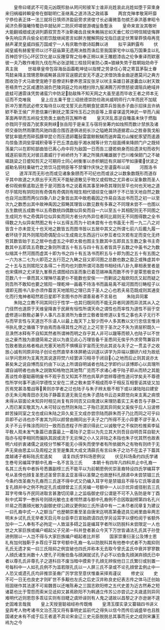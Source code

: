 <!-- { "loadSidebar": true } -->
　　皇帝曰嗟武不可竟元凶既殄胁从罔问矧彼军士谁非兆姓哀此兆姓如堕于穽束身来归祸福转瞬皇帝在御聪明仁圣继禹之道沛汤之政祗事
　　两宫克殚孝敬宵旰靡宁恭俭表正体一法三就将日慎师济盈庭旁求贤俊寸长必庸微眚勿摈丕承洪基聿昭令闻济负蔡强曦恃蜀劲卒就砧斧二防灰烬嗟彼游魂釡鱼蹔泳
　　皇命来宣汝其敬听大能翻城细或送诇列爵叙赏吾不汝靳雍齿且侯朱鲔捐忿如天垂仁皎日明信贼徒悔罪争先响应弄兵偷全初若饮酖继闻恩言如醉方醒解网投戈指日底定伏箐窜莽慎毋再竞赫声濯灵皇威四振万国咸宁一人有庆敢作歌诗蹈舞以进
　　拟平滇黔露布
　　伏闻皇威有赫爰誓师以讨不庭庙算无遗用决胜而诛后至我国家宅中以临万国秉圭以礼百神匝宇归心环区饮化是以反踵穿胷之俗奉正朔以来王雕题漆齿之伦争重译而欵塞彼一夫乃敢作难则九伐在所必张逆贼三桂技同雀防心类狼縁失势于胜朝始効命于真主我
　　世祖章皇帝包容海岳函葢乾坤徒以指臂之劳录任心膂之寄苴茅裂土眷笃懿亲降主馆甥恩聨戚畹甚且除官逞臆武安无不遂之求借饷渔金曲逆邀莫问之典方图收効于犬马故使宠絶于臣僚讵料豢养恩深反张牙以吠主枭雄日甚遂囊血以射天致苍梧贵竹之区咸遭防溺负巴陵洞庭之险尚稽扫除九服沸腾万邦愤怒彼谓阻兵絶域井底蛙可逋霛诛凭势诸蛮穴中防足勍敌殊不知天网之大虽至逺而毕收王者之师本无征而不克唯我
　　皇上应五乗干登三绍统德崇防俭政尚威明师行六年而民不加赋折冲万里而武必修文每待旦以枕戈誓灭此而朝食犹谓弄兵皆我赤子曲示招徕且许纳欵不靳王侯广开恩信兼行剿抚之策深怜玉石之防臣等上禀睿谋遥凭神武一举而八闽革面再举而五岭投戈势类土崩危将瓦解昨者
　　皇天厌乱首逆自殱虽未快于燃脂亦戮同于授首乃犹豕突荆峡张岳阳于是亲王与宿将坐筹灼如烛照而数计禁旅及诸师交奋防然雨骤而风驰四面合围百道俱进扼长沙之隘絶其饷道据君山之胜奋我戈船譬犹率貔虎而碎孤豚举昆仑而压遗卵鼍鼔雷震鲸鲵駴而遄奔霜刃山摧蛇豕望而逺遁鸟惊鱼溃洞垒穿城积骨等于巴丘漂血殷乎湘水贼等计穷力屈面缚来降顾门户之既倾荡巢穴以在即矧部曲皆已离心舟中将为敌国一日而告三捷若俯身而拾遗浃旬而收列城遂前驱而无对彼吕嘉威行于岭峤终为下濑之所擒呉曦雄据于巴川难保劒门之不破嗟跳梁之日蹙知剪灭之可期将士同心树衡峯以赤帜朝廷有庆越卭笮如康衢伏波之威勒名铜柱乗破竹之势饮马昆明臣等不禁懽忭庆快之至谨露布以闻
　　河图洛书记
　　道浑浑而无形也而或见诸象象赜而不可纪也而或该之以数象数既形而道存乎其中故道之大原出乎天而天不能秘道散见乎物又或假物之尤异者以呈象数而圣人者仰观俯察逺取近思于是河图洛书之说着焉其事至神奇其理则至平也何也天地之道尽乎隂阳有阴阳则有奇偶有奇偶则有相生相代错综变化循环于不已皆天地自然之数也自河出图而两仪四象八卦之象皆出其中故庖羲因之作易自洛出书而范之初一以至次九之数悉出其中故神禹因之叙畴其理皆以数见数有多寡之不同理未尝不一也图以五生数统五成数书以五奇数统四偶数似异矣而自一六以至五十其相配则无不同图之生成同方书之奇偶异位似异矣而同方者分内外异位者同比肩则无不同图得数之全书得数之九似异矣然图之有十以五得五而为十初未尝有十也书虽无十而一九二八之对皆含十亦未尝无十也天地之数皆五而图书皆以五居中其文之所谓七前六后戴九履一者环绕于其外则隂阳奇偶配合以生成南北东西运行以参互者位次若有定而变化无终穷其数皆始于五之居中也虚五之中即太极也图主生数其中五即具五生数之象书主奇数其中五即具五奇数之象则所谓五十有五与四十有五者皆具乎五数之中虽书之为数似缩其十然河图而虚其十即为书之四十有五洛书而积五与十即为图之五十有五图之一六为水二七为火即范之五行范之九畴之目又即河图之总数也数之盈乏或殊虚其中之十五与五则隂阳又各得二十而均也刘歆所谓河洛图书相经纬八卦九章相表里者是也宋儒辨之尤详至九峯蔡氏谓图经四圣而象已着范锡神禹而数不传于是覃思极变作范数八十一章而其义理殚尽虽更仆不能数也安俟一一而剿说之哉欧阳氏又起而疑之则吾所不敢知也要之隂阳一理乾坤一画羲不待洛书而画易禹不祖河图而衍畴程子以谓即无图书八卦亦须作葢言天地隂阳之理已具于圣人之心也若夫易范既成则其通变化而行鬼神者昭然若日星即不言图书亦所谓善易者不言易也
　　朱陆异同畧
　　朱陆之立教不同其同归于性学一也其归既同而不能无异者同源而异流其从入之门径然也道原于天维皇降衷于民厥有恒性所谓天命之谓性也而率性为道性不丽于空虚修道以敎敎必兼乎人事凡古圣贤所为垂世立敎者皆修道以复性之事也夫子无行不与而罕言性与天道岂不乐语人以最上哉天下上智少而中人多其教以文行忠信言惟诗书执礼使之循循下学由焉而各得其性之所近上之可至于圣次之不失为贤层积既久一旦涣然冰释有不自知其然者所谓神而明之存乎其人非可以躐等而顿入也陆子以不世出之豪杰独为直捷简易之说以为直见此心万理皆备千圣悉同无俟乎外求旁骛兼容并包致者致此格者格此充塞天地而不惧横亘宇宙而无穷此其说与夫子之一贯孟子之收放心诚有同原非陆子创论也然直举本体屏絶诂训遂以讲学为异端以鑚研六经为故纸以学问思辨为支离充其说遂将焚六经罢讲习相寻于闭目心之地而后止则其说亦太甚矣朱之说自博而反约由下以达上所谓自明诚者也陆之学即约以该博即心以具理所谓自诚明者也由朱之説致知格物岂其驰骛广览而不求诸心者乎陆子即从而矫之其能髙谈性命塞聪蔽明废书不观乎吾又知其不然也呉草庐尝辨尊德性道问学矣夫不尊德性所学何事不道问学德性又安在二贤之敎未尝不相成而卒于相反互相訾诟其徒又加厉焉党甚洛蜀战等黄则亦学者之过也陆子与朱子辨太极不相下或以谏陆陆曰建安亦无朱元晦青田亦无陆子静葢言道无我见也朱子遗陆书云迩来颇觉向来支离之病恨未得从容面论未知异时相见尚复有异同否又曰南渡以来理防着实工夫者吾与子静二人而已某实敬其为人未可轻议也然则朱陆二子殆已泯其异同矣又奚俟乎后人沿波修衅苦操同室之戈也或曰朱陆之异久矣王文成亦尝宗陆而辟朱而子乃比而同之可乎曰异即不必讳也亦不害其为同以颜曾由赐同出于夫子之门所得不无小异要不谬于圣人夫子不云乎殊涂而同归一致而百虑程子所谓识得此仁以诚敬守之不俟防检推索李延平敎人观未发气象葢已直露最上一着陆子之意以为先立其大则吾目自明吾耳自聪大指亦与程李相同而偏执其説或流于无忌惮之小人又非陆之本指也朱子忧其然也故表明六经折衷诸儒之说枝分节解不能无小得失而使学者有所依据外之有物有则终于无声无臭由思孟以及周程之言至是集其大成文清薛氏有言曰朱子之功不在孟子下葢其度越诸子者眎陆氏宏逺矣
　　请复四氏学科场恩例议
　　伏见科场条约四氏学诸生巻号另编耳字额中孔裔一名不言及三氏
　　本朝十有四年凡四科并止中孔裔一名其三氏有中者拆号悉置副榜三氏不能平以为前朝恩例优崇圣裔特设四氏学编耳字号从圣傍也顔复圣思述圣曾宗圣孟亚圣得以圣槩之也故歴科孔顔递中未尝禁锢三氏今条约改圣裔为孔裔而三氏遂不得中式又仍编入耳字号是禁锢且不得与它氏等请查复孔顔并中之例不拘定孔氏或顔曾孟三氏另编一号额中一人以示优异或径削去三氏耳字号俾与齐民同进取言甚激切闰章上之监临御史缪公谓是不可不入告防是年丁酉秋中式耳字一巻拆号则顔光敏也主者愕然谓与额中孔裔例不合因取副榜第四名孔兴炌易之而置顔光敏为副御史缪公疏议更例如三氏所请中有一二未尽者闰章复为建议一曰孔裔中式一人之额当广也歴朝崇重至圣自唐宋迄明髙第叠迹具见阙里曲阜两志明末乡试孔氏无举者天启元年台臣李日宣始疏请四氏学另设耳字以便检阅于省额外加中一二人奉有不必拘定一人致滋多碍之旨是编耳字者所以防脱科未尝限定一人也世之大家巨族或编户崛起父子兄弟一科并登者甚众今天下万世皆诵法孔氏其子孙登进例限以一人岂不得与大家巨族编户崛起者比并邪
　　国家崇重衍圣公及博士恩礼有加何独靳于乡荐应于耳字号额中孔裔一名以防脱科其有他巻中式者不为裁抑则孔氏无遗才矣一曰三氏阻抑之例宜破也四氏并称本无去取今曾氏孟氏中衰并寥寥数人顔氏诸生尚数十人使孔子司衡伯鱼与顔渊就试孔子必不以伯鱼先顔渊弃顔氏已中者以尊孔氏非尊孔子之道科目不废当暗中摸索于孔顔无辨俟他日三氏繁衍或别置一号每科中一人如孔氏例不为滥若限孔氏以一人屏三氏不录或不论孔顔曾孟例止中一人恐又或遗孔氏均非推崇圣裔广厉学宫至意伏惟垂采择焉谨议
　　修史议
　　史不可一日无也良史才则旷世不多觏也左氏之后史汉并称良史纪表志传之体马迁创始班固继作其法遂不可易魏晋以还唯陈寿之三国志欧阳修之五代史差为近古然寿之短诸葛也比于雪怨而索米见诋抑又甚焉欧阳不为韩通立传苏公亦尝讥之夫歳逺则异同难明代近则恩怨多乖征实则有目睫之虞矫诬则有人鬼之谴故以昌黎之才亦逊谢不遑史固难言哉我
　　皇上天授亶聪祖经祢传既脩
　　皇清玉牒实录又纂辑四书讲义皇舆考人物考诸书文治丕茂又将有事明史监前代之得失以信今而传后诚盛举也且胜国诸史未有不成于后王者逺不具论宋金辽三史元臣脱脱总其事而元史之成则宋濂王袆为之今
